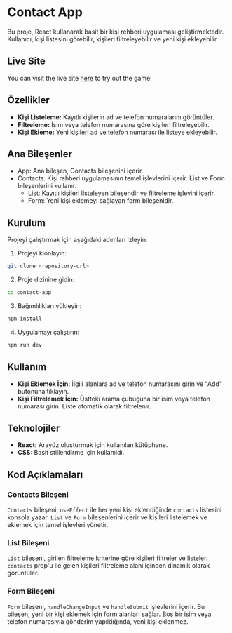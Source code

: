 # Contact App

Bu proje, React kullanarak basit bir kişi rehberi uygulaması geliştirmektedir. Kullanıcı, kişi listesini görebilir, kişileri filtreleyebilir ve yeni kişi ekleyebilir.

## Live Site

You can visit the live site [here](https://regal-syrniki-18130b.netlify.app/) to try out the game!

## Özellikler

- **Kişi Listeleme:** Kayıtlı kişilerin ad ve telefon numaralarını görüntüler.
- **Filtreleme:** İsim veya telefon numarasına göre kişileri filtreleyebilir.
- **Kişi Ekleme:** Yeni kişileri ad ve telefon numarası ile listeye ekleyebilir.

## Ana Bileşenler

- App: Ana bileşen, Contacts bileşenini içerir.
- Contacts: Kişi rehberi uygulamasının temel işlevlerini içerir. List ve Form bileşenlerini kullanır.
  - List: Kayıtlı kişileri listeleyen bileşendir ve filtreleme işlevini içerir.
  - Form: Yeni kişi eklemeyi sağlayan form bileşenidir.

## Kurulum

Projeyi çalıştırmak için aşağıdaki adımları izleyin:

1. Projeyi klonlayın:

```bash
git clone <repository-url>
```

2. Proje dizinine gidin:

```bash
cd contact-app
```

3. Bağımlılıkları yükleyin:

```bash
npm install
```

4. Uygulamayı çalıştırın:

```bash
npm run dev
```

## Kullanım

- **Kişi Eklemek İçin:** İlgili alanlara ad ve telefon numarasını girin ve "Add" butonuna tıklayın.
- **Kişi Filtrelemek İçin:** Üstteki arama çubuğuna bir isim veya telefon numarası girin. Liste otomatik olarak filtrelenir.

## Teknolojiler

- **React:** Arayüz oluşturmak için kullanılan kütüphane.
- **CSS:** Basit stillendirme için kullanıldı.

## Kod Açıklamaları

### Contacts Bileşeni

`Contacts` bileşeni, `useEffect` ile her yeni kişi eklendiğinde `contacts` listesini konsola yazar. `List` ve `Form` bileşenlerini içerir ve kişileri listelemek ve eklemek için temel işlevleri yönetir.

### List Bileşeni

`List` bileşeni, girilen filtreleme kriterine göre kişileri filtreler ve listeler. `contacts` prop'u ile gelen kişileri filtreleme alanı içinden dinamik olarak görüntüler.

### Form Bileşeni

`Form` bileşeni, `handleChangeInput` ve `handleSubmit` işlevlerini içerir. Bu bileşen, yeni bir kişi eklemek için form alanları sağlar. Boş bir isim veya telefon numarasıyla gönderim yapıldığında, yeni kişi eklenmez.
